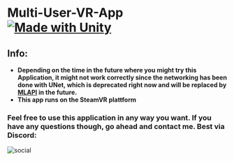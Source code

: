 # Multi-User-VR-App [![Made with Unity](https://img.shields.io/badge/Made%20with-Unity-57b9d3.svg?style=plastic&logo=unity)](https://unity3d.com)

## Info: 
* **Depending on the time in the future where you might try this Application, it might not work correctly since the networking has been done with UNet, which is deprecated right now and will be replaced by [MLAPI](https://docs-multiplayer.unity3d.com/) in the future.**
* **This app runs on the SteamVR plattform**

### Feel free to use this application in any way you want. If you have any questions though, go ahead and contact me. Best via Discord:  
![social](https://discord-md-badge.vercel.app/api/shield/471390077772365854?style=social)
